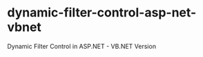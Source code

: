 dynamic-filter-control-asp-net-vbnet
====================================

Dynamic Filter Control in ASP.NET - VB.NET Version